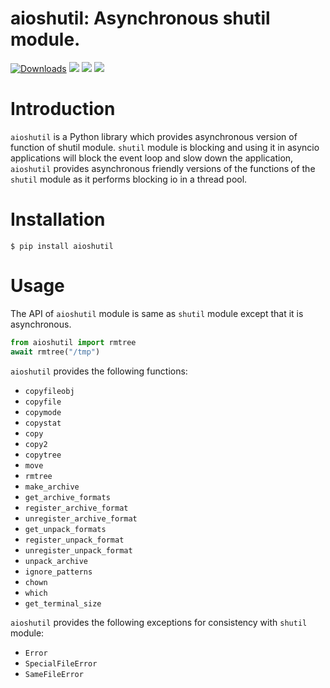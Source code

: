 # aioshutil: Asynchronous shutil module.

[![Downloads](https://static.pepy.tech/badge/aioshutil)](https://pepy.tech/project/aioshutil) ![](https://img.shields.io/pypi/v/aioshutil)  ![](https://img.shields.io/pypi/pyversions/aioshutil) ![](https://img.shields.io/pypi/implementation/aioshutil)

# Introduction

`aioshutil` is a Python library which provides asynchronous version of function of shutil module. `shutil` module is blocking and using it in asyncio applications will block the event loop and slow down the application, `aioshutil` provides asynchronous friendly versions of the functions of the `shutil` module as it performs blocking io in a thread pool.

# Installation

```console
$ pip install aioshutil
```

# Usage

The API of `aioshutil` module is same as `shutil` module except that it is asynchronous.

```python
from aioshutil import rmtree
await rmtree("/tmp")
```

`aioshutil` provides the following functions:

- `copyfileobj`
- `copyfile`
- `copymode`
- `copystat`
- `copy`
- `copy2`
- `copytree`
- `move`
- `rmtree`
- `make_archive`
- `get_archive_formats`
- `register_archive_format`
- `unregister_archive_format`
- `get_unpack_formats`
- `register_unpack_format`
- `unregister_unpack_format`
- `unpack_archive`
- `ignore_patterns`
- `chown`
- `which`
- `get_terminal_size`

`aioshutil` provides the following exceptions for consistency with `shutil` module:

- `Error`
- `SpecialFileError`
- `SameFileError`
